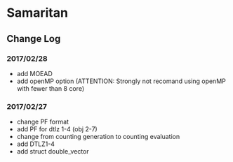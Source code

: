 # Samaritan
## Change Log
### 2017/02/28
- add MOEAD 
- add openMP option (ATTENTION: Strongly not recomand using openMP with fewer than 8 core)

### 2017/02/27
- change PF format
- add PF for dtlz 1-4 (obj 2-7)
- change from counting generation to counting evaluation
- add DTLZ1-4
- add struct double_vector
